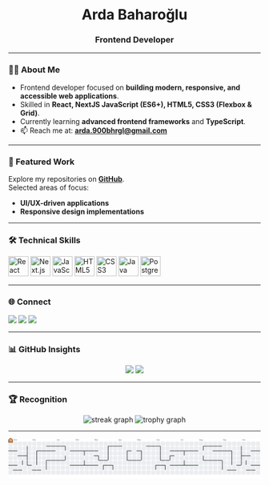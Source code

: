 <h1 align="center">Arda Baharoğlu</h1>
<h3 align="center">Frontend Developer</h3>

---

### 👨‍💻 About Me
- Frontend developer focused on **building modern, responsive, and accessible web applications**.  
- Skilled in **React, NextJS JavaScript (ES6+), HTML5, CSS3 (Flexbox & Grid)**.  
- Currently learning **advanced frontend frameworks** and **TypeScript**.  
- 📫 Reach me at: **arda.900bhrgl@gmail.com**

---

### 📂 Featured Work
Explore my repositories on [**GitHub**](https://github.com/baharogluarda?tab=repositories).  
Selected areas of focus:
- **UI/UX-driven applications**  
- **Responsive design implementations**

---

### 🛠️ Technical Skills
<p align="left">
  <img src="https://cdn.jsdelivr.net/gh/devicons/devicon/icons/react/react-original.svg" width="40" height="40" title="React"/>
  <img src="https://cdn.jsdelivr.net/gh/devicons/devicon/icons/nextjs/nextjs-original.svg" width="40" height="40" title="Next.js"/>
  <img src="https://cdn.jsdelivr.net/gh/devicons/devicon/icons/javascript/javascript-original.svg" width="40" height="40" title="JavaScript"/>
  <img src="https://cdn.jsdelivr.net/gh/devicons/devicon/icons/html5/html5-original.svg" width="40" height="40" title="HTML5"/>
  <img src="https://cdn.jsdelivr.net/gh/devicons/devicon/icons/css3/css3-original.svg" width="40" height="40" title="CSS3"/>
  <img src="https://cdn.jsdelivr.net/gh/devicons/devicon/icons/java/java-original.svg" width="40" height="40" title="Java"/>
  <img src="https://cdn.jsdelivr.net/gh/devicons/devicon/icons/postgresql/postgresql-original.svg" width="40" height="40" title="PostgreSQL"/>
</p>

---

### 🌐 Connect
<p align="left">
  <a href="https://www.linkedin.com/in/baharogluarda-frontend-developer" target="_blank"><img src="https://skillicons.dev/icons?i=linkedin" height="30" /></a>
  <a href="https://www.hackerrank.com/profile/arda_900bhrgl" target="_blank"><img src="https://img.shields.io/badge/HackerRank-%232EC866?style=for-the-badge&logo=HackerRank&logoColor=white" /></a>
  <a href="https://leetcode.com/u/baharogluarda" target="_blank"><img src="https://img.shields.io/badge/LeetCode-%23FFA116?style=for-the-badge&logo=leetcode&logoColor=black" /></a>
</p>

---

### 📊 GitHub Insights
<p align="center">
  <img src="https://github-readme-stats.vercel.app/api?username=baharogluarda&show_icons=true&theme=transparent" height="180" />
  <img src="https://github-readme-stats.vercel.app/api/top-langs/?username=baharogluarda&layout=compact&theme=transparent" height="180" />
</p>

---

### 🏆 Recognition
<div align="center">
  <img src="https://streak-stats.demolab.com?user=maurodesouza&locale=en&mode=daily&theme=dracula&hide_border=false&border_radius=5&order=3" height="150" alt="streak graph"  />
  <img src="https://github-profile-trophy.vercel.app?username=maurodesouza&theme=dracula&column=-1&row=1&margin-w=8&margin-h=8&no-bg=false&no-frame=false&order=4" height="150" alt="trophy graph"  />
</div>

---

<picture>
  <source media="(prefers-color-scheme: dark)" srcset="https://raw.githubusercontent.com/baharogluarda/baharogluarda/output/pacman-contribution-graph-dark.svg">
  <source media="(prefers-color-scheme: light)" srcset="https://raw.githubusercontent.com/baharogluarda/baharogluarda/output/pacman-contribution-graph.svg">
  <img alt="pacman contribution graph" src="https://raw.githubusercontent.com/baharogluarda/baharogluarda/output/pacman-contribution-graph.svg">
</picture>
